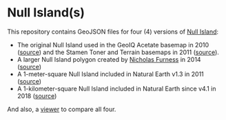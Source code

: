 # Null Island(s)

This repository contains GeoJSON files for four (4) versions of [Null Island](https://wikipedia.org/wiki/Null_Island):

* The original Null Island used in the GeoIQ Acetate basemap in 2010 ([source](https://github.com/geoiq/acetate-styles/tree/master/shp)) and the Stamen Toner and Terrain basemaps in 2011 ([source](https://github.com/stamen/toner-carto/tree/master/shp-local)).
* A larger Null Island polygon created by [Nicholas Furness](https://github.com/nixta) in 2014 ([source](https://github.com/nixta/null-island))
* A 1-meter-square Null Island included in Natural Earth v1.3 in 2011 ([source](https://github.com/nvkelso/natural-earth-vector/))
* A 1-kilometer-square Null Island included in Natural Earth since v4.1 in 2018 ([source](https://github.com/nvkelso/natural-earth-vector/)) 

And also, a [viewer](https://stamen.github.io/null-island) to compare all four.